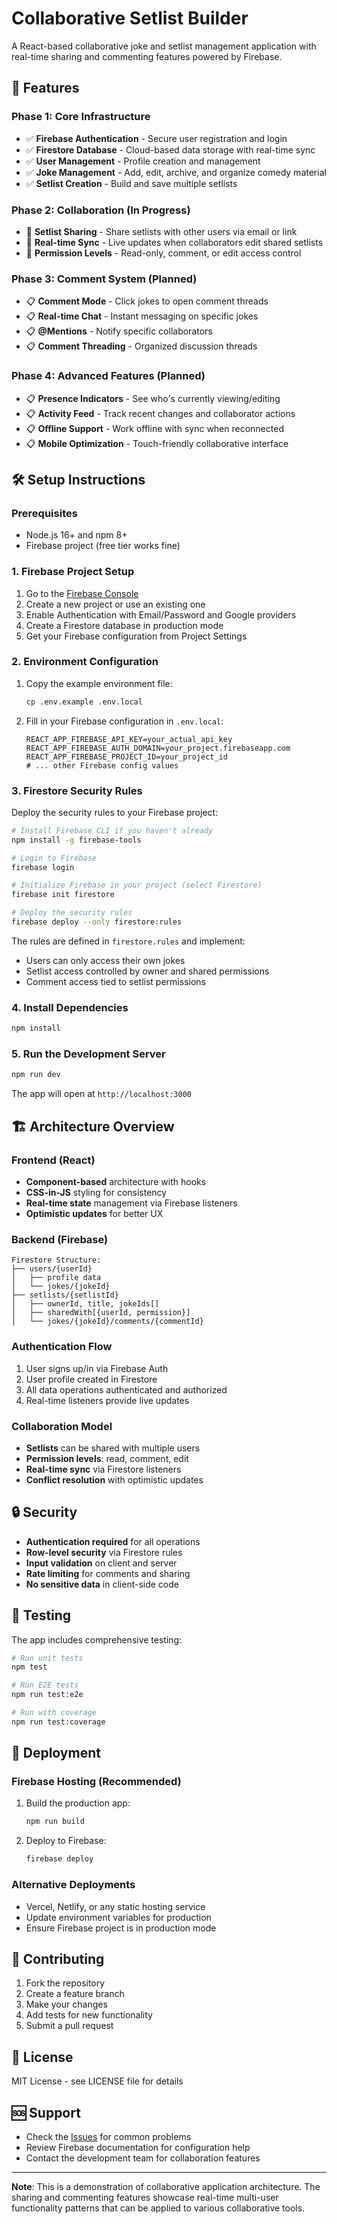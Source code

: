 # Collaborative Setlist Builder

A React-based collaborative joke and setlist management application with real-time sharing and commenting features powered by Firebase.

## 🚀 Features

### Phase 1: Core Infrastructure
- ✅ **Firebase Authentication** - Secure user registration and login
- ✅ **Firestore Database** - Cloud-based data storage with real-time sync
- ✅ **User Management** - Profile creation and management
- ✅ **Joke Management** - Add, edit, archive, and organize comedy material
- ✅ **Setlist Creation** - Build and save multiple setlists

### Phase 2: Collaboration (In Progress)
- 🚧 **Setlist Sharing** - Share setlists with other users via email or link
- 🚧 **Real-time Sync** - Live updates when collaborators edit shared setlists
- 🚧 **Permission Levels** - Read-only, comment, or edit access control

### Phase 3: Comment System (Planned)
- 📋 **Comment Mode** - Click jokes to open comment threads
- 📋 **Real-time Chat** - Instant messaging on specific jokes
- 📋 **@Mentions** - Notify specific collaborators
- 📋 **Comment Threading** - Organized discussion threads

### Phase 4: Advanced Features (Planned)
- 📋 **Presence Indicators** - See who's currently viewing/editing
- 📋 **Activity Feed** - Track recent changes and collaborator actions
- 📋 **Offline Support** - Work offline with sync when reconnected
- 📋 **Mobile Optimization** - Touch-friendly collaborative interface

## 🛠️ Setup Instructions

### Prerequisites
- Node.js 16+ and npm 8+
- Firebase project (free tier works fine)

### 1. Firebase Project Setup

1. Go to the [Firebase Console](https://console.firebase.google.com)
2. Create a new project or use an existing one
3. Enable Authentication with Email/Password and Google providers
4. Create a Firestore database in production mode
5. Get your Firebase configuration from Project Settings

### 2. Environment Configuration

1. Copy the example environment file:
   ```bash
   cp .env.example .env.local
   ```

2. Fill in your Firebase configuration in `.env.local`:
   ```env
   REACT_APP_FIREBASE_API_KEY=your_actual_api_key
   REACT_APP_FIREBASE_AUTH_DOMAIN=your_project.firebaseapp.com
   REACT_APP_FIREBASE_PROJECT_ID=your_project_id
   # ... other Firebase config values
   ```

### 3. Firestore Security Rules

Deploy the security rules to your Firebase project:

```bash
# Install Firebase CLI if you haven't already
npm install -g firebase-tools

# Login to Firebase
firebase login

# Initialize Firebase in your project (select Firestore)
firebase init firestore

# Deploy the security rules
firebase deploy --only firestore:rules
```

The rules are defined in `firestore.rules` and implement:
- Users can only access their own jokes
- Setlist access controlled by owner and shared permissions
- Comment access tied to setlist permissions

### 4. Install Dependencies

```bash
npm install
```

### 5. Run the Development Server

```bash
npm run dev
```

The app will open at `http://localhost:3000`

## 🏗️ Architecture Overview

### Frontend (React)
- **Component-based** architecture with hooks
- **CSS-in-JS** styling for consistency
- **Real-time state** management via Firebase listeners
- **Optimistic updates** for better UX

### Backend (Firebase)
```
Firestore Structure:
├── users/{userId}
│   ├── profile data
│   └── jokes/{jokeId}
├── setlists/{setlistId}
│   ├── ownerId, title, jokeIds[]
│   ├── sharedWith[{userId, permission}]
│   └── jokes/{jokeId}/comments/{commentId}
```

### Authentication Flow
1. User signs up/in via Firebase Auth
2. User profile created in Firestore
3. All data operations authenticated and authorized
4. Real-time listeners provide live updates

### Collaboration Model
- **Setlists** can be shared with multiple users
- **Permission levels**: read, comment, edit
- **Real-time sync** via Firestore listeners
- **Conflict resolution** with optimistic updates

## 🔒 Security

- **Authentication required** for all operations
- **Row-level security** via Firestore rules
- **Input validation** on client and server
- **Rate limiting** for comments and sharing
- **No sensitive data** in client-side code

## 🧪 Testing

The app includes comprehensive testing:

```bash
# Run unit tests
npm test

# Run E2E tests
npm run test:e2e

# Run with coverage
npm run test:coverage
```

## 🚀 Deployment

### Firebase Hosting (Recommended)

1. Build the production app:
   ```bash
   npm run build
   ```

2. Deploy to Firebase:
   ```bash
   firebase deploy
   ```

### Alternative Deployments
- Vercel, Netlify, or any static hosting service
- Update environment variables for production
- Ensure Firebase project is in production mode

## 🤝 Contributing

1. Fork the repository
2. Create a feature branch
3. Make your changes
4. Add tests for new functionality
5. Submit a pull request

## 📄 License

MIT License - see LICENSE file for details

## 🆘 Support

- Check the [Issues](./issues) for common problems
- Review Firebase documentation for configuration help
- Contact the development team for collaboration features

---

**Note**: This is a demonstration of collaborative application architecture. The sharing and commenting features showcase real-time multi-user functionality patterns that can be applied to various collaborative tools.
